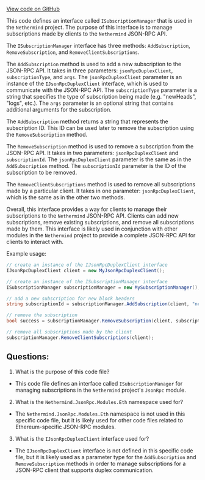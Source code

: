 [View code on GitHub](https://github.com/nethermindeth/nethermind/Nethermind.JsonRpc/Modules/Subscribe/ISubscriptionManager.cs)

This code defines an interface called `ISubscriptionManager` that is used in the `Nethermind` project. The purpose of this interface is to manage subscriptions made by clients to the `Nethermind` JSON-RPC API. 

The `ISubscriptionManager` interface has three methods: `AddSubscription`, `RemoveSubscription`, and `RemoveClientSubscriptions`. 

The `AddSubscription` method is used to add a new subscription to the JSON-RPC API. It takes in three parameters: `jsonRpcDuplexClient`, `subscriptionType`, and `args`. The `jsonRpcDuplexClient` parameter is an instance of the `IJsonRpcDuplexClient` interface, which is used to communicate with the JSON-RPC API. The `subscriptionType` parameter is a string that specifies the type of subscription being made (e.g. "newHeads", "logs", etc.). The `args` parameter is an optional string that contains additional arguments for the subscription.

The `AddSubscription` method returns a string that represents the subscription ID. This ID can be used later to remove the subscription using the `RemoveSubscription` method.

The `RemoveSubscription` method is used to remove a subscription from the JSON-RPC API. It takes in two parameters: `jsonRpcDuplexClient` and `subscriptionId`. The `jsonRpcDuplexClient` parameter is the same as in the `AddSubscription` method. The `subscriptionId` parameter is the ID of the subscription to be removed.

The `RemoveClientSubscriptions` method is used to remove all subscriptions made by a particular client. It takes in one parameter: `jsonRpcDuplexClient`, which is the same as in the other two methods.

Overall, this interface provides a way for clients to manage their subscriptions to the `Nethermind` JSON-RPC API. Clients can add new subscriptions, remove existing subscriptions, and remove all subscriptions made by them. This interface is likely used in conjunction with other modules in the `Nethermind` project to provide a complete JSON-RPC API for clients to interact with. 

Example usage:

```csharp
// create an instance of the IJsonRpcDuplexClient interface
IJsonRpcDuplexClient client = new MyJsonRpcDuplexClient();

// create an instance of the ISubscriptionManager interface
ISubscriptionManager subscriptionManager = new MySubscriptionManager();

// add a new subscription for new block headers
string subscriptionId = subscriptionManager.AddSubscription(client, "newHeads");

// remove the subscription
bool success = subscriptionManager.RemoveSubscription(client, subscriptionId);

// remove all subscriptions made by the client
subscriptionManager.RemoveClientSubscriptions(client);
```
## Questions: 
 1. What is the purpose of this code file?
- This code file defines an interface called `ISubscriptionManager` for managing subscriptions in the `Nethermind` project's `JsonRpc` module.

2. What is the `Nethermind.JsonRpc.Modules.Eth` namespace used for?
- The `Nethermind.JsonRpc.Modules.Eth` namespace is not used in this specific code file, but it is likely used for other code files related to Ethereum-specific JSON-RPC modules.

3. What is the `IJsonRpcDuplexClient` interface used for?
- The `IJsonRpcDuplexClient` interface is not defined in this specific code file, but it is likely used as a parameter type for the `AddSubscription` and `RemoveSubscription` methods in order to manage subscriptions for a JSON-RPC client that supports duplex communication.